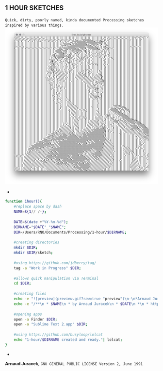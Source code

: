 ## 1 HOUR SKETCHES
`Quick, dirty, poorly named, kinda documented Processing sketches inspired by various things.`
![preview](2016-02-27_lines-by-brightness/preview_1.png?raw=true "preview")

-
```bash
function 1hour(){
    #replace space by dash
	NAME=${1// /-};
	
	DATE=$(date +"%Y-%m-%d");
	DIRNAME="$DATE"_"$NAME";
	DIR=/Users/RNO/Documents/Processing/1-hour/$DIRNAME;
	
	#creating directories
	mkdir $DIR;
	mkdir $DIR/sketch;
	
	#using https://github.com/jdberry/tag/
	tag -a "Work in Progress" $DIR;
	
	#allows quick manipulation via Terminal
	cd $DIR;
	
	#creating files
	echo -e "![preview](preview.gif?raw=true "preview")\n-\n*Arnaud Juracek*, \`GNU GENERAL PUBLIC LICENSE Version 2, June 1991\`" > $DIR/README.md;
	echo -e "/**\n * $NAME\n * by Arnaud Juracek\n * $DATE\n *\n * https://github.com/arnaudjuracek/processing-1hour_sketches/tree/master/$DIRNAME\n */\n\n\nvoid setup(){\n\tsize(800, 800, P2D);\n}\n\nvoid draw(){\n\t\n}" > $DIR/sketch/sketch.pde;
	
	#opening apps
	open -a Finder $DIR;
	open -a "Sublime Text 2.app" $DIR;
	
	#using https://github.com/busyloop/lolcat
	echo "1-hour/$DIRNAME created and ready."| lolcat;
}
```
-
**Arnaud Juracek**, `GNU GENERAL PUBLIC LICENSE Version 2, June 1991`
